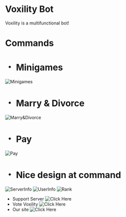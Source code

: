 # Voxility Bot
Voxility is a multifunctional bot!

# Commands

# ・ Minigames
![Minigames](https://cdn.discordapp.com/attachments/700046499211378865/701490503857864764/minigames.png)
# ・ Marry & Divorce 
![Marry&Divorce](https://cdn.discordapp.com/attachments/700046499211378865/701491770827210762/marrydivorce.png)
# ・ Pay 
![Pay](https://cdn.discordapp.com/attachments/700046499211378865/701492652520243251/pay.png)
# ・ Nice design at command
![ServerInfo](https://cdn.discordapp.com/attachments/700046499211378865/701493527422566530/serverinfo.png)
![UserInfo](https://cdn.discordapp.com/attachments/700046499211378865/701493168130097152/userinfo.png)
![Rank](https://cdn.discordapp.com/attachments/700046499211378865/701493667374039101/rank.png)

- Support Server
![Click Here](https://discord.gg/hkTm6aA)
- Vote Voxility
![Click Here](https://top.gg/bot/698823845070503939/vote)
- Our site
![Click Here](https://voxility.fun/)

